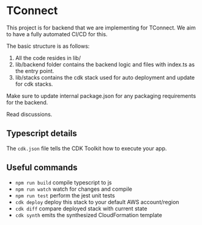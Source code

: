 # TConnect
This project is for backend that we are implementing for TConnect. We aim to have a fully automated CI/CD for this.

The basic structure is as follows:

1. All the code resides in lib/
2. lib/backend folder contains the backend logic and files with index.ts as the entry point.
3. lib/stacks contains the cdk stack used for auto deployment and update for cdk stacks.

Make sure to update internal package.json for any packaging requirements for the backend.

Read discussions.

## Typescript details

The `cdk.json` file tells the CDK Toolkit how to execute your app.

## Useful commands

* `npm run build`   compile typescript to js
* `npm run watch`   watch for changes and compile
* `npm run test`    perform the jest unit tests
* `cdk deploy`      deploy this stack to your default AWS account/region
* `cdk diff`        compare deployed stack with current state
* `cdk synth`       emits the synthesized CloudFormation template
